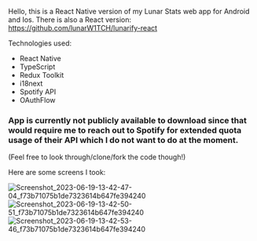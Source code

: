 Hello, this is a React Native version of my Lunar Stats web app for Android and Ios. 
There is also a React version: https://github.com/lunarW1TCH/lunarify-react

Technologies used: 
 - React Native
 - TypeScript
 - Redux Toolkit
 - i18next
 - Spotify API
 - OAuthFlow

### App is currently not publicly available to download since that would require me to reach out to Spotify for extended quota usage of their API which I do not want to do at the moment.
(Feel free to look through/clone/fork the code though!)

Here are some screens I took:


![Screenshot_2023-06-19-13-42-47-04_f73b71075b1de7323614b647fe394240](https://github.com/lunarW1TCH/lunarify-react-native/assets/99042954/66e55ed5-0a68-457b-8216-c1d7192a0dbd)
![Screenshot_2023-06-19-13-42-50-51_f73b71075b1de7323614b647fe394240](https://github.com/lunarW1TCH/lunarify-react-native/assets/99042954/3df5dec5-c303-491d-8db7-71e54eeafead)
![Screenshot_2023-06-19-13-42-53-46_f73b71075b1de7323614b647fe394240](https://github.com/lunarW1TCH/lunarify-react-native/assets/99042954/5e190e7d-3e9b-4446-afea-847a2412ea96)


